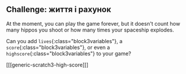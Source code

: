 ## Challenge: життя і рахунок

At the moment, you can play the game forever, but it doesn't count how many hippos you shoot or how many times your spaceship explodes.

Can you add `lives`{:class="block3variables"}, a `score`{:class="block3variables"}, or even a `highscore`{:class="block3variables"} to your game?

[[[generic-scratch3-high-score]]]